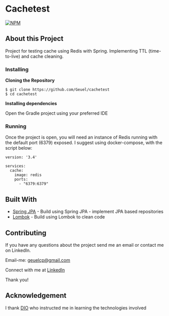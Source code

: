 # Cachetest

[![NPM](https://img.shields.io/npm/l/react)](https://github.com/Geuel/cachetest/blob/main/LICENSE)

## About this Project

Project for testing cache using Redis with Spring. Implementing TTL (time-to-live) and cache cleaning.

### Installing

**Cloning the Repository**

```
$ git clone https://github.com/Geuel/cachetest
$ cd cachetest
```

**Installing dependencies**

Open the Gradle project using your preferred IDE

### Running

Once the project is open, you will need an instance of Redis running with the default port (6379) exposed.
I suggest using docker-compose, with the script below:

```
version: '3.4'

services:
  cache:
    image: redis
    ports:
      - "6379:6379"
```

## Built With

- [Spring JPA](https://spring.io/projects/spring-data-jpa) - Build using Spring JPA - implement JPA based repositories
- [Lombok](https://projectlombok.org/) - Build using Lombok to clean code

## Contributing

If you have any questions about the project send me an email or contact me on LinkedIn.

Email-me: geuelcp@gmail.com

Connect with me at [LinkedIn](https://www.linkedin.com/in/geuel-chaves-paiva-b0488514a/)

Thank you!

## Acknowledgement

I thank [DIO](https://digitalinnovation.one/) who instructed me in learning the technologies involved
